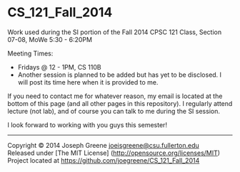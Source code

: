 CS_121_Fall_2014
================

Work used during the SI portion of the Fall 2014 CPSC 121 Class, Section 07-08, MoWe 5:30 - 6:20PM

Meeting Times: 
- Fridays @ 12 - 1PM, CS 110B
- Another session is planned to be added but has yet to be disclosed. I will post its time here
when it is provided to me.

If you need to contact me for whatever reason, my email is located at the bottom of this page
(and all other pages in this repository). I regularly attend lecture (not lab), and of course you 
can talk to me during the SI session.

I look forward to working with you guys this semester!

-------------------------------------------------------------------------------

Copyright &copy; 2014 Joseph Greene <joeisgreene@csu.fullerton.edu>  
Released under [The MIT License] (http://opensource.org/licenses/MIT)  
Project located at <https://github.com/joegreene/CS_121_Fall_2014>